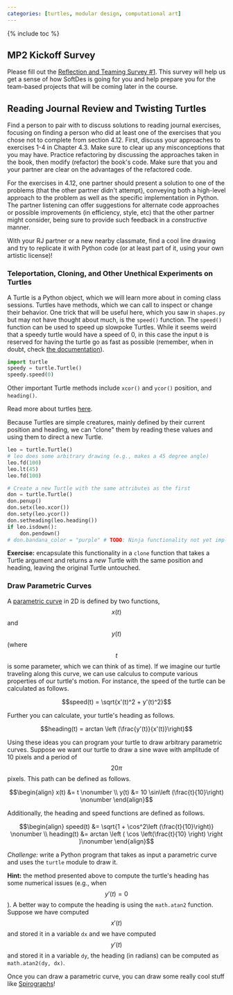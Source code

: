 ```yaml
---
categories: [turtles, modular design, computational art]
---
```


{% include toc %}

## MP2 Kickoff Survey
Please fill out the [Reflection and Teaming Survey #1](https://forms.gle/vwiasDCG9VR4rgBV8).
This survey will help us get a sense of how SoftDes is going for you and help prepare you for the team-based projects that will be coming later in the course.


## Reading Journal Review and Twisting Turtles

Find a person to pair with to discuss solutions to reading journal exercises, focusing on finding a person who did at least one of the exercises that you chose not to complete from section 4.12.
First, discuss your approaches to exercises 1-4 in Chapter 4.3.  Make sure to clear up any misconceptions that you may have.
Practice refactoring by discussing the approaches taken in the book, then modify (refactor) the book's code. Make sure that you and your partner are clear on the advantages of the refactored code.

For the exercises in 4.12, one partner should present a solution to one of the problems (that the other partner didn't attempt), conveying both a high-level approach to the problem as well as the specific implementation in Python.
The partner listening can offer suggestions for alternate code approaches or possible improvements (in efficiency, style, etc) that the other partner might consider, being sure to provide such feedback in a *constructive* manner.

With your RJ partner or a new nearby classmate, find a cool line drawing and try to replicate it with Python code (or at least part of it, using your own artistic license)!

### Teleportation, Cloning, and Other Unethical Experiments on Turtles

A Turtle is a Python object, which we will learn more about in coming class sessions.
Turtles have methods, which we can call to inspect or change their behavior. One trick that will be useful here, which you saw in `shapes.py` but may not have thought about much, is the `speed()` function.
The `speed()` function can be used to speed up slowpoke Turtles.  While it seems weird that a speedy turtle would have a speed of 0, in this case the input `0` is reserved for having the turtle go as fast as possible (remember, when in doubt, check
[the documentation](https://docs.python.org/3.7/library/turtle.html#turtle.speed)).

```python
import turtle
speedy = turtle.Turtle()
speedy.speed(0)
```

Other important Turtle methods include `xcor()` and `ycor()` position, and
`heading()`.

Read more about turtles [here](https://docs.python.org/3.7/library/turtle.html).

Because Turtles are simple creatures, mainly defined by their current position
and heading, we can "clone" them by reading these values and using them to
direct a new Turtle.

```python
leo = turtle.Turtle()
# leo does some arbitrary drawing (e.g., makes a 45 degree angle)
leo.fd(100)
leo.lt(45)
leo.fd(100)

# Create a new Turtle with the same attributes as the first
don = turtle.Turtle()
don.penup()
don.setx(leo.xcor())
don.sety(leo.ycor())
don.setheading(leo.heading())
if leo.isdown():
    don.pendown()
# don.bandana_color = "purple" # TODO: Ninja functionality not yet implemented
```

**Exercise:** encapsulate this functionality in a `clone` function that
takes a Turtle argument and returns a *new* Turtle with the same position
and heading, leaving the original Turtle untouched.


### Draw Parametric Curves

A [parametric curve](https://en.wikipedia.org/wiki/Parametric_equation) in 2D is defined by two functions, $$x(t)$$ and $$y(t)$$ (where $$t$$ is some parameter, which we can think of as time).  If we imagine our turtle traveling along this curve, we can use calculus to compute various properties of our turtle's motion.  For instance, the speed of the turtle can be calculated as follows.

$$speed(t) = \sqrt{x'(t)^2 + y'(t)^2}$$

Further you can calculate, your turtle's heading as follows.

$$heading(t) = arctan \left (\frac{y'(t)}{x'(t)}\right)$$

Using these ideas you can program your turtle to draw arbitrary parametric curves.  Suppose we want our turtle to draw a sine wave with amplitude of 10 pixels and a period of $$20\pi$$ pixels.  This path can be defined as follows.

$$\begin{align}
x(t) &= t \nonumber \\
y(t) &= 10 \sin\left (\frac{t}{10}\right) \nonumber
\end{align}$$

Additionally, the heading and speed functions are defined as follows.

$$\begin{align}
speed(t) &= \sqrt{1 + \cos^2\left (\frac{t}{10}\right)} \nonumber \\
heading(t) &= arctan \left ( \cos \left(\frac{t}{10} \right) \right )\nonumber
\end{align}$$

*Challenge:* write a Python program that takes as input a parametric curve and uses the `turtle` module to draw it.

**Hint:** the method presented above to compute the turtle's heading has some numerical issues (e.g., when $$y'(t) = 0$$).  A better way to compute the heading is using the ``math.atan2`` function.  Suppose we have computed $$x'(t)$$ and stored it in a variable ``dx`` and we have computed $$y'(t)$$ and stored it in a variable ``dy``, the heading (in radians) can be computed as ``math.atan2(dy, dx)``.

Once you can draw a parametric curve, you can draw some really cool stuff like  [Spirographs](https://en.wikipedia.org/wiki/Hypotrochoid)!
